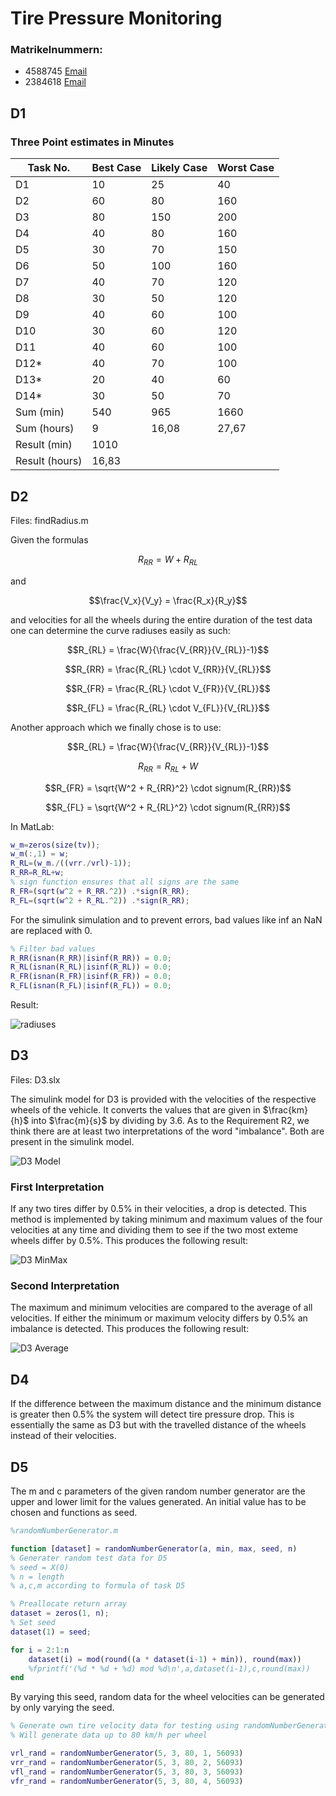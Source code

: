 # Tire Pressure Monitoring

### Matrikelnummern:
* 4588745 [Email](mailto:it16078@lehre.dhbw-stuttgart.de)
* 2384618 [Email](mailto:TODO)

## D1

### Three Point estimates in Minutes

|  Task No. | Best Case | Likely Case | Worst Case |
| --- | --- | --- | --- |
|  D1 | 10 | 25 | 40 |
|  D2 | 60 | 80 | 160 |
|  D3 | 80 | 150 | 200 |
|  D4 | 40 | 80 | 160 |
|  D5 | 30 | 70 | 150 |
|  D6 | 50 | 100 | 160 |
|  D7 | 40 | 70 | 120 |
|  D8 | 30 | 50 | 120 |
|  D9 | 40 | 60 | 100 |
|  D10 | 30 | 60 | 120 |
|  D11 | 40 | 60 | 100 |
|  D12* | 40 | 70 | 100 |
|  D13* | 20 | 40 | 60 |
|  D14* | 30 | 50 | 70 |
|  Sum (min) | 540 | 965 | 1660 |
|  Sum (hours) | 9 | 16,08 | 27,67 |
|  Result (min) | 1010 |  |  |
|  Result (hours) | 16,83 |  |  |

## D2

Files: findRadius.m

Given the formulas 

$$R_{RR} = W + R_{RL}$$

and

$$\frac{V_x}{V_y} = \frac{R_x}{R_y}$$

and velocities for all the wheels during the entire duration of the test data one can determine the curve radiuses easily as such:

$$R_{RL} = \frac{W}{\frac{V_{RR}}{V_{RL}}-1}$$

$$R_{RR} = \frac{R_{RL} \cdot V_{RR}}{V_{RL}}$$

$$R_{FR} = \frac{R_{RL} \cdot V_{FR}}{V_{RL}}$$

$$R_{FL} = \frac{R_{RL} \cdot V_{FL}}{V_{RL}}$$

Another approach which we finally chose is to use:

$$R_{RL} = \frac{W}{\frac{V_{RR}}{V_{RL}}-1}$$

$$R_{RR} = R_{RL} + W$$

$$R_{FR} = \sqrt{W^2 + R_{RR}^2} \cdot signum(R_{RR})$$

$$R_{FL} = \sqrt{W^2 + R_{RL}^2} \cdot signum(R_{RR})$$

In MatLab:

```matlab
w_m=zeros(size(tv));
w_m(:,1) = w;
R_RL=(w_m./((vrr./vrl)-1));
R_RR=R_RL+w;
% sign function ensures that all signs are the same
R_FR=(sqrt(w^2 + R_RR.^2)) .*sign(R_RR); 
R_FL=(sqrt(w^2 + R_RL.^2)) .*sign(R_RR);
```

For the simulink simulation and to prevent errors, bad values like inf an NaN are replaced with 0.

```matlab
% Filter bad values
R_RR(isnan(R_RR)|isinf(R_RR)) = 0.0;
R_RL(isnan(R_RL)|isinf(R_RL)) = 0.0;
R_FR(isnan(R_FR)|isinf(R_FR)) = 0.0;
R_FL(isnan(R_FL)|isinf(R_FL)) = 0.0;
```

Result:

![radiuses](https://github.com/rasple/gr-prg-sim/raw/master/images/d2.png)

## D3

Files: D3.slx

The simulink model for D3 is provided with the velocities of the respective wheels of the vehicle. It converts the values that are given in $\frac{km}{h}$ into $\frac{m}{s}$ by dividing by 3.6. As to the Requirement R2, we think there are at least two interpretations of the word "imbalance". Both are present in the simulink model.

![D3 Model](https://github.com/rasple/gr-prg-sim/raw/master/images/D3_model.png)

### First Interpretation

If any two tires differ by 0.5% in their velocities, a drop is detected. This method is implemented by taking minimum and maximum values of the four velocities at any time and dividing them to see if the two most exteme wheels differ by 0.5%. This produces the following result:

![D3 MinMax](https://github.com/rasple/gr-prg-sim/raw/master/images/D3minmax.png)

### Second Interpretation

The maximum and minimum velocities are compared to the average of all velocities. If either the minimum or maximum velocity differs by 0.5% an imbalance is detected. This produces the following result:

![D3 Average](https://github.com/rasple/gr-prg-sim/raw/master/images/D3average.png)

## D4

If the difference between the maximum distance and the minimum distance is greater then 0.5% the system will detect tire pressure drop. This is essentially the same as D3 but with the travelled distance of the wheels instead of their velocities.

## D5

The m and c parameters of the given random number generator are the upper and lower limit for the values generated. An initial value has to be chosen and functions as seed.


```matlab
%randomNumberGenerator.m

function [dataset] = randomNumberGenerator(a, min, max, seed, n)
% Generater random test data for D5
% seed = X(0)
% n = length
% a,c,m according to formula of task D5

% Preallocate return array
dataset = zeros(1, n);
% Set seed
dataset(1) = seed;

for i = 2:1:n
    dataset(i) = mod(round((a * dataset(i-1) + min)), round(max))
    %fprintf('(%d * %d + %d) mod %d\n',a,dataset(i-1),c,round(max))
end
```

By varying this seed, random data for the wheel velocities can be generated by only varying the seed.

```matlab
% Generate own tire velocity data for testing using randomNumberGenerator()
% Will generate data up to 80 km/h per wheel

vrl_rand = randomNumberGenerator(5, 3, 80, 1, 56093)
vrr_rand = randomNumberGenerator(5, 3, 80, 2, 56093)
vfl_rand = randomNumberGenerator(5, 3, 80, 3, 56093)
vfr_rand = randomNumberGenerator(5, 3, 80, 4, 56093)

```

